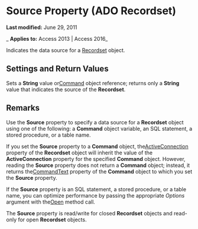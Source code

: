 
# Source Property (ADO Recordset)

 **Last modified:** June 29, 2011

 _ **Applies to:** Access 2013 | Access 2016_



Indicates the data source for a [Recordset](0f963bf8-f066-dc8a-b754-f427de712df1.md) object.

## Settings and Return Values

Sets a  **String** value or[Command](64f4ef03-f858-c004-b891-0c96d13a5e6e.md) object reference; returns only a **String** value that indicates the source of the **Recordset**.


## Remarks

Use the  **Source** property to specify a data source for a **Recordset** object using one of the following: a **Command** object variable, an SQL statement, a stored procedure, or a table name.

If you set the  **Source** property to a **Command** object, the[ActiveConnection](5501b2d7-b62c-5fff-1edd-2b7efb3f8c4a.md) property of the **Recordset** object will inherit the value of the **ActiveConnection** property for the specified **Command** object. However, reading the **Source** property does not return a **Command** object; instead, it returns the[CommandText](0debec1c-068f-0aea-fce8-e61aa39c5907.md) property of the **Command** object to which you set the **Source** property.

If the  **Source** property is an SQL statement, a stored procedure, or a table name, you can optimize performance by passing the appropriate _Options_ argument with the[Open](87ef19a4-28e1-dec7-ed33-4ae500b9c460.md) method call.

The  **Source** property is read/write for closed **Recordset** objects and read-only for open **Recordset** objects.

